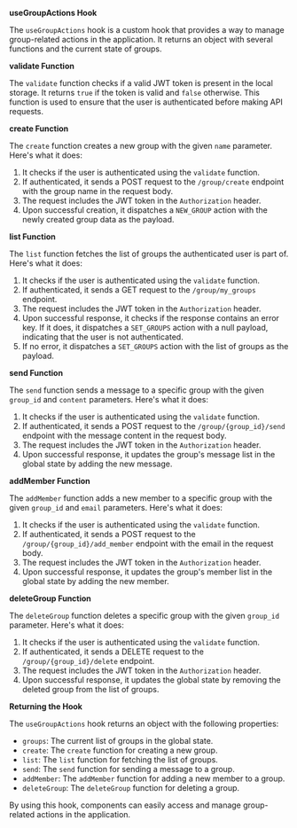 **useGroupActions Hook**

The `useGroupActions` hook is a custom hook that provides a way to manage group-related actions in the application. It returns an object with several functions and the current state of groups.

**validate Function**

The `validate` function checks if a valid JWT token is present in the local storage. It returns `true` if the token is valid and `false` otherwise. This function is used to ensure that the user is authenticated before making API requests.

**create Function**

The `create` function creates a new group with the given `name` parameter. Here's what it does:

1. It checks if the user is authenticated using the `validate` function.
2. If authenticated, it sends a POST request to the `/group/create` endpoint with the group name in the request body.
3. The request includes the JWT token in the `Authorization` header.
4. Upon successful creation, it dispatches a `NEW_GROUP` action with the newly created group data as the payload.

**list Function**

The `list` function fetches the list of groups the authenticated user is part of. Here's what it does:

1. It checks if the user is authenticated using the `validate` function.
2. If authenticated, it sends a GET request to the `/group/my_groups` endpoint.
3. The request includes the JWT token in the `Authorization` header.
4. Upon successful response, it checks if the response contains an error key. If it does, it dispatches a `SET_GROUPS` action with a null payload, indicating that the user is not authenticated.
5. If no error, it dispatches a `SET_GROUPS` action with the list of groups as the payload.

**send Function**

The `send` function sends a message to a specific group with the given `group_id` and `content` parameters. Here's what it does:

1. It checks if the user is authenticated using the `validate` function.
2. If authenticated, it sends a POST request to the `/group/{group_id}/send` endpoint with the message content in the request body.
3. The request includes the JWT token in the `Authorization` header.
4. Upon successful response, it updates the group's message list in the global state by adding the new message.

**addMember Function**

The `addMember` function adds a new member to a specific group with the given `group_id` and `email` parameters. Here's what it does:

1. It checks if the user is authenticated using the `validate` function.
2. If authenticated, it sends a POST request to the `/group/{group_id}/add_member` endpoint with the email in the request body.
3. The request includes the JWT token in the `Authorization` header.
4. Upon successful response, it updates the group's member list in the global state by adding the new member.

**deleteGroup Function**

The `deleteGroup` function deletes a specific group with the given `group_id` parameter. Here's what it does:

1. It checks if the user is authenticated using the `validate` function.
2. If authenticated, it sends a DELETE request to the `/group/{group_id}/delete` endpoint.
3. The request includes the JWT token in the `Authorization` header.
4. Upon successful response, it updates the global state by removing the deleted group from the list of groups.

**Returning the Hook**

The `useGroupActions` hook returns an object with the following properties:

* `groups`: The current list of groups in the global state.
* `create`: The `create` function for creating a new group.
* `list`: The `list` function for fetching the list of groups.
* `send`: The `send` function for sending a message to a group.
* `addMember`: The `addMember` function for adding a new member to a group.
* `deleteGroup`: The `deleteGroup` function for deleting a group.

By using this hook, components can easily access and manage group-related actions in the application.

